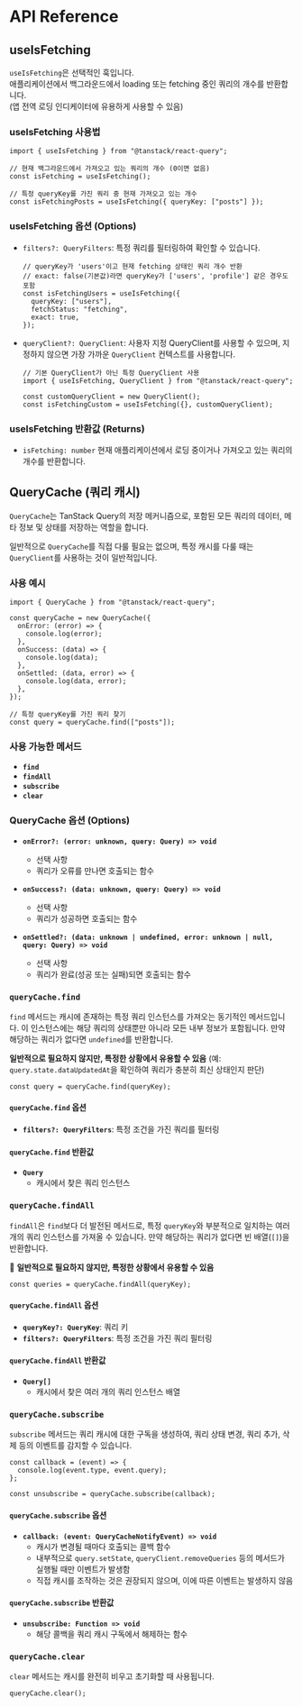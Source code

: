 # API Reference

## useIsFetching

`useIsFetching`은 선택적인 훅입니다.\
애플리케이션에서 백그라운드에서 loading 또는 fetching 중인 쿼리의 개수를 반환합니다.\
(앱 전역 로딩 인디케이터에 유용하게 사용할 수 있음)

### useIsFetching 사용법

```tsx
import { useIsFetching } from "@tanstack/react-query";

// 현재 백그라운드에서 가져오고 있는 쿼리의 개수 (0이면 없음)
const isFetching = useIsFetching();

// 특정 queryKey를 가진 쿼리 중 현재 가져오고 있는 개수
const isFetchingPosts = useIsFetching({ queryKey: ["posts"] });
```

### useIsFetching 옵션 (Options)

- `filters?: QueryFilters`: 특정 쿼리를 필터링하여 확인할 수 있습니다.

  ```tsx
  // queryKey가 'users'이고 현재 fetching 상태인 쿼리 개수 반환
  // exact: false(기본값)라면 queryKey가 ['users', 'profile'] 같은 경우도 포함
  const isFetchingUsers = useIsFetching({
    queryKey: ["users"],
    fetchStatus: "fetching",
    exact: true,
  });
  ```

- `queryClient?: QueryClient`: 사용자 지정 QueryClient를 사용할 수 있으며, 지정하지 않으면 가장 가까운 `QueryClient` 컨텍스트를 사용합니다.

  ```tsx
  // 기본 QueryClient가 아닌 특정 QueryClient 사용
  import { useIsFetching, QueryClient } from "@tanstack/react-query";

  const customQueryClient = new QueryClient();
  const isFetchingCustom = useIsFetching({}, customQueryClient);
  ```

### useIsFetching 반환값 (Returns)

- `isFetching: number`
  현재 애플리케이션에서 로딩 중이거나 가져오고 있는 쿼리의 개수를 반환합니다.

## QueryCache (쿼리 캐시)

`QueryCache`는 TanStack Query의 저장 메커니즘으로, 포함된 모든 쿼리의 데이터, 메타 정보 및 상태를 저장하는 역할을 합니다.

일반적으로 `QueryCache`를 직접 다룰 필요는 없으며, 특정 캐시를 다룰 때는 `QueryClient`를 사용하는 것이 일반적입니다.

### 사용 예시

```tsx
import { QueryCache } from "@tanstack/react-query";

const queryCache = new QueryCache({
  onError: (error) => {
    console.log(error);
  },
  onSuccess: (data) => {
    console.log(data);
  },
  onSettled: (data, error) => {
    console.log(data, error);
  },
});

// 특정 queryKey를 가진 쿼리 찾기
const query = queryCache.find(["posts"]);
```

### 사용 가능한 메서드

- **`find`**
- **`findAll`**
- **`subscribe`**
- **`clear`**

### QueryCache 옵션 (Options)

- **`onError?: (error: unknown, query: Query) => void`**

  - 선택 사항
  - 쿼리가 오류를 만나면 호출되는 함수

- **`onSuccess?: (data: unknown, query: Query) => void`**

  - 선택 사항
  - 쿼리가 성공하면 호출되는 함수

- **`onSettled?: (data: unknown | undefined, error: unknown | null, query: Query) => void`**
  - 선택 사항
  - 쿼리가 완료(성공 또는 실패)되면 호출되는 함수

### `queryCache.find`

`find` 메서드는 캐시에 존재하는 특정 쿼리 인스턴스를 가져오는 동기적인 메서드입니다.
이 인스턴스에는 해당 쿼리의 상태뿐만 아니라 모든 내부 정보가 포함됩니다.
만약 해당하는 쿼리가 없다면 `undefined`를 반환합니다.

**일반적으로 필요하지 않지만, 특정한 상황에서 유용할 수 있음**
(예: `query.state.dataUpdatedAt`을 확인하여 쿼리가 충분히 최신 상태인지 판단)

```tsx
const query = queryCache.find(queryKey);
```

#### `queryCache.find` 옵션

- **`filters?: QueryFilters`**: 특정 조건을 가진 쿼리를 필터링

#### `queryCache.find` 반환값

- **`Query`**
  - 캐시에서 찾은 쿼리 인스턴스

### `queryCache.findAll`

`findAll`은 `find`보다 더 발전된 메서드로, 특정 `queryKey`와 부분적으로 일치하는 여러 개의 쿼리 인스턴스를 가져올 수 있습니다.
만약 해당하는 쿼리가 없다면 빈 배열(`[]`)을 반환합니다.

📌 **일반적으로 필요하지 않지만, 특정한 상황에서 유용할 수 있음**

```tsx
const queries = queryCache.findAll(queryKey);
```

#### `queryCache.findAll` 옵션

- **`queryKey?: QueryKey`**: 쿼리 키
- **`filters?: QueryFilters`**: 특정 조건을 가진 쿼리 필터링

#### `queryCache.findAll` 반환값

- **`Query[]`**
  - 캐시에서 찾은 여러 개의 쿼리 인스턴스 배열

### `queryCache.subscribe`

`subscribe` 메서드는 쿼리 캐시에 대한 구독을 생성하여,
쿼리 상태 변경, 쿼리 추가, 삭제 등의 이벤트를 감지할 수 있습니다.

```tsx
const callback = (event) => {
  console.log(event.type, event.query);
};

const unsubscribe = queryCache.subscribe(callback);
```

#### `queryCache.subscribe` 옵션

- **`callback: (event: QueryCacheNotifyEvent) => void`**
  - 캐시가 변경될 때마다 호출되는 콜백 함수
  - 내부적으로 `query.setState`, `queryClient.removeQueries` 등의 메서드가 실행될 때만 이벤트가 발생함
  - 직접 캐시를 조작하는 것은 권장되지 않으며, 이에 따른 이벤트는 발생하지 않음

#### `queryCache.subscribe` 반환값

- **`unsubscribe: Function => void`**
  - 해당 콜백을 쿼리 캐시 구독에서 해제하는 함수

### `queryCache.clear`

`clear` 메서드는 캐시를 완전히 비우고 초기화할 때 사용됩니다.

```tsx
queryCache.clear();
```
